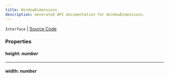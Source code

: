 ```yaml
---
title: WindowDimensions
description: Generated API documentation for WindowDimensions.
---
```


`Interface` | [Source Code](https://github.com/mrCamelCode/jtjs/blob/ddfaeb1a2c9bf793372bb41076f65f452b124091/libs/react/lib/hooks/use-window-dimensions.hook.ts#L3)

### Properties

#### height: _number_

---

#### width: _number_